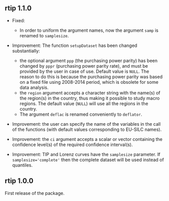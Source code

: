 rtip 1.1.0
----------------------------------------------------------------

* Fixed:
  - In order to uniform the argument names, now the argument `samp`
  is renamed to `samplesize`.

* Improvement: The function `setupDataset` has been changed substantially:
  - the optional argument `ppp` (the purchasing power parity) has been
    changed by `pppr` (purchasing power parity rate), and must be provided by 
    the user in case of use. Default value is `NULL`. The reason to do this is
    because the purchasing power parity was based on a fixed file using 2008-2014
    period, which is obsolete for some data analysis.
  - the `region` argument accepts a character string with the name(s)
    of the region(s) in the country, thus making it possible to study macro regions.
    The default value (`NULL`) will use all the regions in the country.
  - The argument `deflac` is renamed conveniently to `deflator`.

* Improvement: the user can specify the name of the variables in the call of
  the functions (with default values corresponding to EU-SILC names).

* Improvement: the `ci` argument accepts a scalar or vector containing the
  confidence level(s) of the required confidence interval(s).

* Improvement: TIP and Lorenz curves have the `samplesize` parameter. If
  `samplesize='complete'` then the complete dataset will be used instead of
  quantiles.


rtip 1.0.0
----------------------------------------------------------------

First release of the package.
